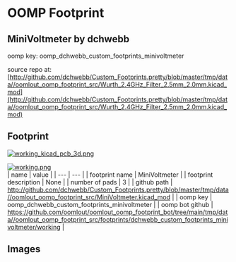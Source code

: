 # OOMP Footprint  
## MiniVoltmeter  by dchwebb  
  
oomp key: oomp_dchwebb_custom_footprints_minivoltmeter  
  
source repo at: [http://github.com/dchwebb/Custom_Footprints.pretty/blob/master/tmp/data//oomlout_oomp_footprint_src/Wurth_2.4GHz_Filter_2.5mm_2.0mm.kicad_mod](http://github.com/dchwebb/Custom_Footprints.pretty/blob/master/tmp/data//oomlout_oomp_footprint_src/Wurth_2.4GHz_Filter_2.5mm_2.0mm.kicad_mod)  
## Footprint  
  
[![working_kicad_pcb_3d.png](working_kicad_pcb_3d_600.png)](working_kicad_pcb_3d.png)  
  
[![working.png](working_600.png)](working.png)  
| name | value | 
| --- | --- | 
| footprint name | MiniVoltmeter | 
| footprint description | None | 
| number of pads | 3 | 
| github path | http://github.com/dchwebb/Custom_Footprints.pretty/blob/master/tmp/data//oomlout_oomp_footprint_src/MiniVoltmeter.kicad_mod | 
| oomp key | oomp_dchwebb_custom_footprints_minivoltmeter | 
| oomp bot github | https://github.com/oomlout/oomlout_oomp_footprint_bot/tree/main/tmp/data//oomlout_oomp_footprint_src/footprints/dchwebb_custom_footprints_minivoltmeter/working | 
## Images  
